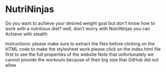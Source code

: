 # NutriNinjas
Do you want to achieve your desired weight goal but don't know how to work with a nutritious diet? well, don't worry with NutriNinjas you can Achieve with stealth

Instructions:
please make sure to extract the files before clicking on the HTML code to make the stylesheet work
please click on the index.html file first to see the full properties of the website
Note that unfortunately we cannot provide the workouts because of their big size that GitHub did not allow
